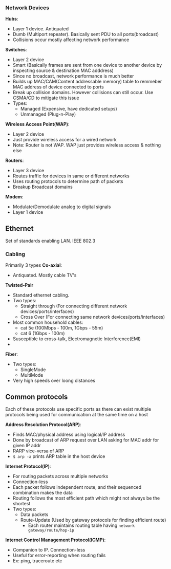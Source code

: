### Network Devices
**Hubs**:
- Layer 1 device. Antiquated
- Dumb (Multiport repeater). Basically sent PDU to all ports(broadcast)
- Collisions occur mostly affecting network performance 

**Switches**:
- Layer 2 device
- Smart (Basically frames are sent from one device to another device by inspecting source & destination MAC adddress)
- Since no broadcast, network performance is much better
- Builds up MAC/CAM(Content addressable memory) table to remmeber MAC address of device connected to ports
- Break up collision domains. However collisions can still occur. Use CSMA/CD to mitigate this issue
- Types:
  - Managed (Expensive, have dedicated setups)
  - Unmanaged (Plug-n-Play)

**Wireless Access Point(WAP)**:
- Layer 2 device
- Just provide wireless access for a wired network
- Note: Router is not WAP. WAP just provides wireless access & nothing else

**Routers**:
- Layer 3 device
- Routes traffic for devices in same or different networks
- Uses routing protocols to determine path of packets
- Breakup Broadcast domains

**Modem**:
- Modulate/Demodulate analog to digital signals
- Layer 1 device

## Ethernet
Set of standards enabling LAN. IEEE 802.3

### Cabling
Primarily 3 types
**Co-axial**:
- Antiquated. Mostly cable TV's

**Twisted-Pair**
- Standard ethernet cabling. 
- Two types:
  - Straight through (For connecting different network devices/ports/interfaces)
  - Cross Over (For connecting same network devices/ports/interfaces)
- Most common household cables:
  - cat 5e (100Mbps - 100m, 1Gbps - 55m)
  - cat 6 (1Gbps - 100m)
- Susceptible to cross-talk, Electromagnetic Interference(EMI)
- 
**Fiber**:
- Two types:
  - SingleMode
  - MultiMode
- Very high speeds over loong distances

## Common protocols
Each of these protocols use specific ports as there can exist multiple protocols being used for communication at the same time on a host

**Address Resolution Protocol(ARP)**:
- Finds MAC/physical address using logical/IP address
- Done by broadcast of ARP request over LAN asking for MAC addr for given IP addr
- RARP vice-versa of ARP
- `$ arp -a` prints ARP table in the host device

**Internet Protocol(IP)**:
- For routing packets across multiple networks
- Connection-less
- Each packet follows independent route, and their sequenced combination makes the data
- Routing follows the most efficient path which might not always be the shortest
- Two types:
  - Data packets
  - Route-Update (Used by gateway protocols for finding efficient route)
    - Each router maintains routing table having `network gateway/route/hop-ip`

**Internet Control Management Protocol(ICMP)**:
- Companion to IP. Connection-less
- Useful for error-reporting when routing fails
- Ex: ping, traceroute etc
  
  
  

